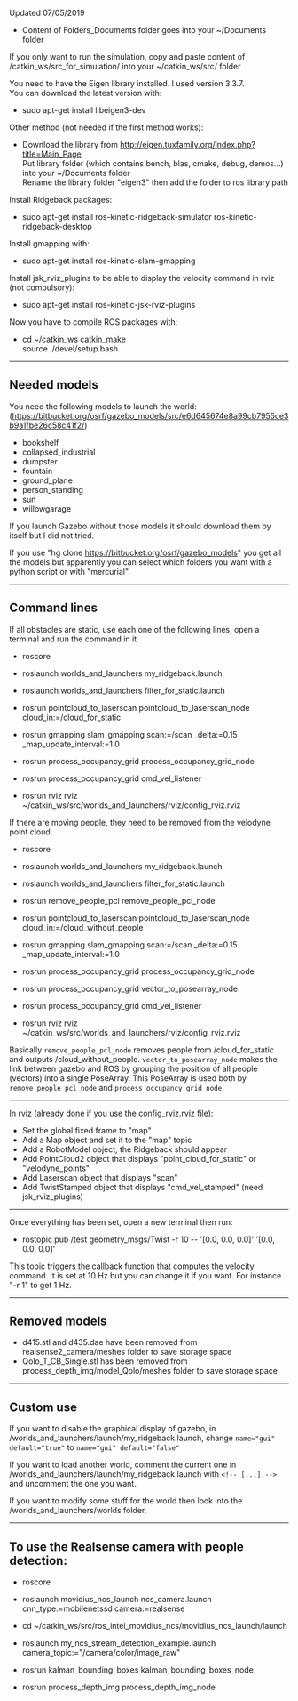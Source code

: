 Updated 07/05/2019

- Content of Folders_Documents folder goes into your ~/Documents folder

If you only want to run the simulation, copy and paste content of /catkin_ws/src_for_simulation/ into your ~/catkin_ws/src/ folder

You need to have the Eigen library installed. I used version 3.3.7.  
You can download the latest version with:
* sudo apt-get install libeigen3-dev

Other method (not needed if the first method works):
* Download the library from http://eigen.tuxfamily.org/index.php?title=Main_Page  
Put library folder (which contains bench, blas, cmake, debug, demos...) into your ~/Documents folder   
Rename the library folder "eigen3" then add the folder to ros library path

Install Ridgeback packages:  
* sudo apt-get install ros-kinetic-ridgeback-simulator ros-kinetic-ridgeback-desktop

Install gmapping with:  
* sudo apt-get install ros-kinetic-slam-gmapping

Install jsk_rviz_plugins to be able to display the velocity command in rviz (not compulsory):
* sudo apt-get install ros-kinetic-jsk-rviz-plugins

Now you have to compile ROS packages with:  
* cd ~/catkin_ws 
catkin_make  
source ./devel/setup.bash

---

## Needed models

You need the following models to launch the world: (https://bitbucket.org/osrf/gazebo_models/src/e6d645674e8a99cb7955ce3b9a1fbe26c58c41f2/)
* bookshelf
* collapsed_industrial
* dumpster
* fountain
* ground_plane
* person_standing
* sun
* willowgarage

If you launch Gazebo without those models it should download them by itself but I did not tried.

If you use "hg clone https://bitbucket.org/osrf/gazebo_models" you get all the models but apparently you can select which folders you want with a python script or with "mercurial".

---

## Command lines

If all obstacles are static, use each one of the following lines, open a terminal and run the command in it

* roscore

* roslaunch worlds_and_launchers my_ridgeback.launch

* roslaunch worlds_and_launchers filter_for_static.launch

* rosrun pointcloud_to_laserscan pointcloud_to_laserscan_node cloud_in:=/cloud_for_static

* rosrun gmapping slam_gmapping scan:=/scan _delta:=0.15 _map_update_interval:=1.0

* rosrun process_occupancy_grid process_occupancy_grid_node

* rosrun process_occupancy_grid cmd_vel_listener 

* rosrun rviz rviz ~/catkin_ws/src/worlds_and_launchers/rviz/config_rviz.rviz

If there are moving people, they need to be removed from the velodyne point cloud.

* roscore

* roslaunch worlds_and_launchers my_ridgeback.launch

* roslaunch worlds_and_launchers filter_for_static.launch

* rosrun remove_people_pcl remove_people_pcl_node

* rosrun pointcloud_to_laserscan pointcloud_to_laserscan_node cloud_in:=/cloud_without_people

* rosrun gmapping slam_gmapping scan:=/scan _delta:=0.15 _map_update_interval:=1.0

* rosrun process_occupancy_grid process_occupancy_grid_node

* rosrun process_occupancy_grid vector_to_posearray_node

* rosrun process_occupancy_grid cmd_vel_listener 

* rosrun rviz rviz ~/catkin_ws/src/worlds_and_launchers/rviz/config_rviz.rviz

Basically `remove_people_pcl_node` removes people from /cloud_for_static and outputs /cloud_without_people. `vector_to_posearray_node` makes the link between gazebo and ROS by grouping the position of all people (vectors) into a single PoseArray. This PoseArray is used both by `remove_people_pcl_node` and `process_occupancy_grid_node`.

---

In rviz (already done if you use the config_rviz.rviz file):  
* Set the global fixed frame to "map"
* Add a Map object and set it to the "map" topic
* Add a RobotModel object, the Ridgeback should appear
* Add PointCloud2 object that displays "point_cloud_for_static" or "velodyne_points"
* Add Laserscan object that displays "scan"
* Add TwistStamped object that displays "cmd_vel_stamped" (need jsk_rviz_plugins)

---

Once everything has been set, open a new terminal then run:

* rostopic pub /test geometry_msgs/Twist -r 10 -- '[0.0, 0.0, 0.0]' '[0.0, 0.0, 0.0]'

This topic triggers the callback function that computes the velocity command. It is set at 10 Hz but you can change it if you want. For instance "-r 1" to get 1 Hz.

---

## Removed models

* d415.stl and d435.dae have been removed from realsense2_camera/meshes folder to save storage space
* Qolo_T_CB_Single.stl has been removed from process_depth_img/model_Qolo/meshes folder to save storage space

---

## Custom use

If you want to disable the graphical display of gazebo, in /worlds_and_launchers/launch/my_ridgeback.launch, change `name="gui" default="true"` to `name="gui" default="false"`

If you want to load another world, comment the current one in /worlds_and_launchers/launch/my_ridgeback.launch with `<!-- [...] -->` and uncomment the one you want.

If you want to modify some stuff for the world then look into the /worlds_and_launchers/worlds folder.

---

## To use the Realsense camera with people detection:

* roscore

* roslaunch movidius_ncs_launch ncs_camera.launch cnn_type:=mobilenetssd camera:=realsense

* cd ~/catkin_ws/src/ros_intel_movidius_ncs/movidius_ncs_launch/launch

* roslaunch my_ncs_stream_detection_example.launch camera_topic:="/camera/color/image_raw"

* rosrun kalman_bounding_boxes kalman_bounding_boxes_node 

* rosrun process_depth_img process_depth_img_node 

